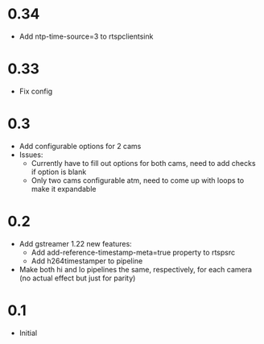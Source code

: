 # 0.34
- Add ntp-time-source=3 to rtspclientsink

# 0.33
- Fix config

# 0.3
- Add configurable options for 2 cams
- Issues:
    - Currently have to fill out options for both cams, need to add checks if option is blank
    - Only two cams configurable atm, need to come up with loops to make it expandable

# 0.2
- Add gstreamer 1.22 new features:
	- Add add-reference-timestamp-meta=true property to rtspsrc
	- Add h264timestamper to pipeline
- Make both hi and lo pipelines the same, respectively, for each camera (no actual effect but just for parity)

# 0.1
- Initial
